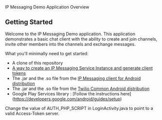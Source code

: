  IP Messaging Demo Application Overview

## Getting Started

Welcome to the IP Messaging Demo application.  This application demonstrates a basic chat client with the ability to create and join channels, invite other members into the channels and exchange messages.

What you'll minimally need to get started:

- A clone of this repository
- [A way to create an IP Messaging Service Instance and generate client tokens](https://www.twilio.com/docs/api/ip-messaging/guides/identity)
- The .jar and the .so file from the [IP Messaging client for Android distribution](https://media.twiliocdn.com/sdk/rtc/android/ip-messaging/v0.4/twilio-rtc-ip-messaging.tar.bz2)
- The .jar and the .so file from the [Twilio Common Android distribution](http://media.twiliocdn.com/sdk/rtc/android/common/v0.1/twilio-rtc-common.tar.bz2)
- Google Play Services library : [Follow the instructions here] (https://developers.google.com/android/guides/setup)


Change the value of AUTH_PHP_SCRIPT in LoginActivity.java to point to a valid Access-Token server.



